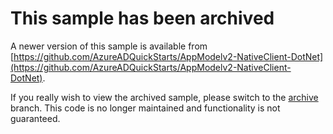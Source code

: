# This sample has been archived

A newer version of this sample is available from [https://github.com/AzureADQuickStarts/AppModelv2-NativeClient-DotNet](https://github.com/AzureADQuickStarts/AppModelv2-NativeClient-DotNet).

If you really wish to view the archived sample, please switch to the [archive](https://github.com/AzureADQuickStarts/AppModelv2-WebAPI-DotNet/tree/complete) branch. This code is no longer maintained and functionality is not guaranteed.
